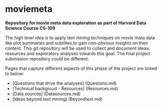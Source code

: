 # moviemeta
**Repository for movie meta data exploration as part of Harvard Data Science Course CS-109**  

The high level idea is to apply text mining techniques on movie mata data like plot summaries and subtitles to gain non-obvious insights on their content. This git repository will be used to collect and document ideas, resources and exploratory analyses towards this goal. The final project submission repository could be different.

Pages that capture different aspects of this phase of the project are linked to below:  
* [Questions that drive the analyses] (Questions.md)
* [Technical backgroud - Resources] (Resources.md)
* [Data sources] (Datasources.md)
* [Ideas beyond text mining] (Beyondtext.md)
